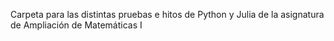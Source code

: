 Carpeta para las distintas pruebas e hitos de Python y Julia de la asignatura de Ampliación de Matemáticas I 
